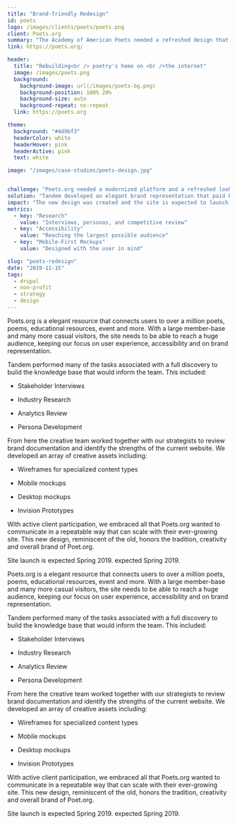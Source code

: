 ```yaml
---
title: "Brand-friendly Redesign"
id: poets
logo: /images/clients/poets/poets.png
client: Poets.org
summary: "The Academy of American Poets needed a refreshed design that respected their time-honored brand."
link: https://poets.org/

header:
  title: "Rebuilding<br /> poetry's home on <br />the internet"
  image: /images/poets.png
  background:
    background-image: url(/images/poets-bg.png)
    background-position: 100% 20%
    background-size: auto
    background-repeat: no-repeat
  link: https://poets.org

theme:
  background: "#4d9bf3"
  headerColor: white
  headerHover: pink
  headerActive: pink
  text: white

image: "/images/case-studies/poets-design.jpg"


challenge: "Poets.org needed a modernized platform and a refreshed look."
solution: "Tandem developed an elegant brand representation that paid homage to what was familiar while enhancing the overall look."
impact: "The new design was created and the site is expected to launch Spring 2019"
metrics:
  - key: "Research"
    value: "Interviews, personas, and competitive review"
  - key: "Accessibility"
    value: "Reaching the largest possible audience"
  - key: "Mobile-First Mockups"
    value: "Designed with the user in mind"

slug: "poets-redesign"
date: "2019-11-15"
tags:
  - drupal
  - non-profit
  - strategy
  - design
---
```


Poets.org is a elegant resource that connects users to over a million poets, poems, educational resources, event and more. With a large member-base and many more casual visitors, the site needs to be able to reach a huge audience, keeping our focus on user experience, accessibility and on brand representation.

Tandem performed many of the tasks associated with a full discovery to build the knowledge base that would inform the team. This included:

-   Stakeholder Interviews

-   Industry Research

-   Analytics Review

-   Persona Development

From here the creative team worked together with our strategists to review brand documentation and identify the strengths of the current website. We developed an array of creative assets including:

-   Wireframes for specialized content types

-   Mobile mockups

-   Desktop mockups

-   Invision Prototypes

With active client participation, we embraced all that Poets.org wanted to communicate in a repeatable way that can scale with their ever-growing site. This new design, reminiscent of the old, honors the tradition, creativity and overall brand of Poet.org.

Site launch is expected Spring 2019.
expected Spring 2019.

Poets.org is a elegant resource that connects users to over a million poets, poems, educational resources, event and more. With a large member-base and many more casual visitors, the site needs to be able to reach a huge audience, keeping our focus on user experience, accessibility and on brand representation.

Tandem performed many of the tasks associated with a full discovery to build the knowledge base that would inform the team. This included:

-   Stakeholder Interviews

-   Industry Research

-   Analytics Review

-   Persona Development

From here the creative team worked together with our strategists to review brand documentation and identify the strengths of the current website. We developed an array of creative assets including:

-   Wireframes for specialized content types

-   Mobile mockups

-   Desktop mockups

-   Invision Prototypes

With active client participation, we embraced all that Poets.org wanted to communicate in a repeatable way that can scale with their ever-growing site. This new design, reminiscent of the old, honors the tradition, creativity and overall brand of Poet.org.

Site launch is expected Spring 2019.
expected Spring 2019.
